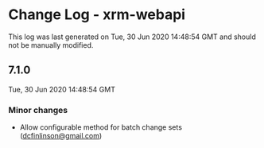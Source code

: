 # Change Log - xrm-webapi

This log was last generated on Tue, 30 Jun 2020 14:48:54 GMT and should not be manually modified.

<!-- Start content -->

## 7.1.0

Tue, 30 Jun 2020 14:48:54 GMT

### Minor changes

- Allow configurable method for batch change sets (dcfinlinson@gmail.com)
